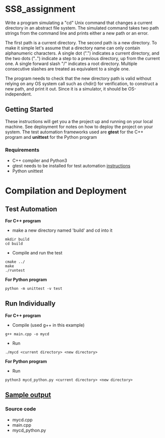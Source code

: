 # SS8_assignment
Write a program simulating a "cd" Unix command that changes a current directory in an abstract file system. The simulated command takes two path strings from the command line and prints either a new path or an error.

The first path is a current directory. The second path is a new directory. To make it simple let's assume that a directory name can only contain alphanumeric characters. A single dot (".") indicates a current directory, and the two dots ("..") indicate a step to a previous directory, up from the current one. A single forward slash "/" indicates a root directory. Multiple consecutive slashes are treated as equivalent to a single one.

The program needs to check that the new directory path is valid without relying on any OS system call such as chdir() for verification, to construct a new path, and print it out. Since it is a simulator, it should be OS-independent.

## Getting Started
These instructions will get you a the project up and running on your local machine. See deployment for notes on how to deploy the project on your system. The test automation frameworks used are **gtest** for the C++ program and **unittest** for the Python program 

### Requirements
- C++ compiler and Python3
- gtest needs to be installed for test automation [instructions](https://github.com/google/googletest/tree/master/googletest)
- Python unittest

# Compilation and Deployment
## Test Automation
**For C++ program**
- make a new directory named 'build' and cd into it
```
mkdir build
cd build 
```
- Compile and run the test
```
cmake ../
make
./runtest
```

**For Python program**
```
python -m unittest -v test
```
## Run Individually
**For C++ program**
- Compile (used g++ in this example)
```
g++ main.cpp -o mycd
```
- Run
```
./mycd <current directory> <new directory>
```

**For Python program**
- Run
```
python3 mycd_python.py <current directory> <new directory>
```
## [Sample output](sample_output.md)

### Source code
- mycd.cpp
- main.cpp
- mycd_python.py
